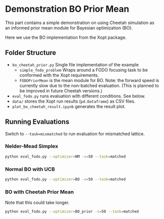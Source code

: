 # Demonstration BO Prior Mean

This part contains a simple demonstration on using Cheetah simulation as an informed prior mean module for Bayesian optimization (BO).

Here we use the BO implementation from the Xopt package.

## Folder Structure

- `bo_cheetah_prior.py` Single file implementation of the example
  - `simple_fodo_problem` Wraps around a FODO focusing task to be conformed with the Xopt requirements.
  - `FODOPriorMean` is the mean module for BO. Note: the forward speed is currently slow due to the non-batched evaluation. (This is planned to be improved in future Cheetah versions.)
- `eval_fodo.py` runs evaluation with different conditions. See below.
- `data/` stores the Xopt run results (`pd.Dataframe`) as CSV files.
- `plot_bo_cheetah_result.ipynb` generates the result plot.

## Running Evaluations

Switch to `--task=mismatched` to run evaluation for mismatched lattice.

### Nelder-Mead Simplex

```bash
python eval_fodo.py --optimizer=NM -s=50 --task=matched
```

### Normal BO with UCB

```bash
python eval_fodo.py --optimizer=BO -s=50 --task=matched
```

### BO with Cheetah Prior Mean

Note that this could take longer.

```bash
python eval_fodo.py --optimizer=BO_prior -s=50 --task=matched
```
